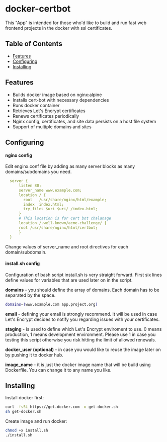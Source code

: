 # docker-certbot
This "App" is intended for those who'd like to build and run fast web frontend projects in the docker with ssl certificates. 

## Table of Contents
 - [Features](#features)
 - [Configuring](#installing)
 - [Installing](#installing)



## Features 
* Builds docker image based on nginx:alpine 
* Installs cert-bot with necessary dependencies 
* Runs docker container 
* Retrieves Let's Encrypt certificates
* Renews certificates periodically
* Nginx config, certificates, and site data persists on a host file system 
* Support of multiple domains and sites

## Configuring
#### nginx config
Edit enginx.conf file by adding as many server blocks as many domains/subdomains you need. 
```yaml
  server {
      listen 80;
      server_name www.example.com;
      location / {
        root   /usr/share/nginx/html/example;
        index  index.html;
        try_files $uri $uri/ /index.html;
      }
      # This location is for cert bot chalanage
      location /.well-known/acme-challenge/ {
      root /usr/share/nginx/html/certbot;
      } 
  }
```
Change values of server_name and root directives for each domain/subdomain.

#### install.sh config
Configuration of bash script install.sh is very straight forward. First six lines define values for variables that are used later on in the script.

**domains** - you should define the array of domains. Each domain has to be separated by the space. 
```bash
domains=(www.example.com app.project.org)
```

**email** - defining your email is strongly recommend. It will be used in case Let's Encrypt decides to notify you regarding issues with your certificates.

**staging** - is used to define which Let's Encrypt enviroment to use.  0 means production, 1 means development environment. Please use 1 in case you testing this script otherwise you risk hitting the limit of allowed renewals. 

**docker_user (optional)** - in case you would like to reuse the image later on by pushing it to docker hub. 

**image_name** - it is just the docker image name that will be build using Dockerfile. You can change it to any name you like.

## Installing
Install docker first: 
```bash
curl -fsSL https://get.docker.com -o get-docker.sh
sh get-docker.sh
```
Create image and run docker: 
```bash
chmod +x install.sh
./install.sh
```


